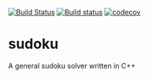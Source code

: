 [![Build Status](https://travis-ci.org/samwarring/sudoku.svg?branch=master)](https://travis-ci.org/samwarring/sudoku)
[![Build status](https://ci.appveyor.com/api/projects/status/lh710e1qjkirromn/branch/master?svg=true)](https://ci.appveyor.com/project/samwarring/sudoku/branch/master)
[![codecov](https://codecov.io/gh/samwarring/sudoku/branch/master/graph/badge.svg)](https://codecov.io/gh/samwarring/sudoku)

# sudoku
 A general sudoku solver written in C++
